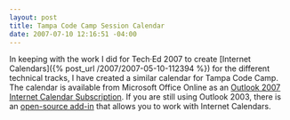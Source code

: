 ```yaml
---
layout: post
title: Tampa Code Camp Session Calendar
date: 2007-07-10 12:16:51 -04:00
---
```


In keeping with the work I did for Tech·Ed 2007 to create [Internet Calendars]({% post_url /2007/2007-05-10-112394 %}) for the different technical tracks, I have created a similar calendar for Tampa Code Camp. The calendar is available from Microsoft Office Online as an [Outlook 2007 Internet Calendar Subscription](webcals://calendars.office.microsoft.com/pubcalstorage/q40rvv4z74713/Tampa_Code_Camp_Calendar.ics). If you are still using Outlook 2003, there is an [open-source add-in](http://sourceforge.net/projects/remotecalendars) that allows you to work with Internet Calendars.
